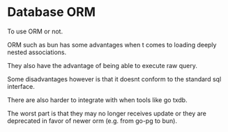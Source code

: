 # Database ORM

To use ORM or not. 

ORM such as bun has some advantages when t comes to loading deeply nested associations.

They also have the advantage of being able to execute raw query.

Some disadvantages however is that it doesnt conform to the standard sql interface. 

There are also harder to integrate with when tools like go txdb.

The worst part is that they may no longer receives update or they are deprecated in favor of newer orm (e.g. from go-pg to bun).

